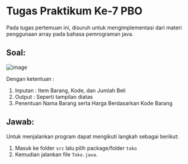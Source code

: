 # Tugas Praktikum Ke-7 PBO
Pada tugas pertemuan ini, disuruh untuk mengimplementasi dari materi penggunaan array pada bahasa pemrograman java.
## Soal:
![image](https://github.com/user-attachments/assets/ab570468-4410-4083-9129-ac2294ba80ea)

Dengan ketentuan :
1. Inputan :
   Item Barang, Kode, dan Jumlah Beli
2. Output :
   Seperti tampilan diatas
3. Penentuan Nama Barang serta Harga Berdasarkan Kode Barang

## Jawab:
Untuk menjalankan program dapat mengikuti langkah sebagai berikut:
1. Masuk ke folder `src` lalu pilih package/folder `toko`
2. Kemudian jalankan file `Toko.java`.
